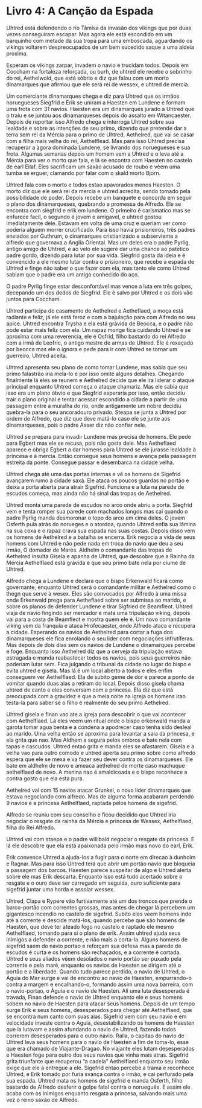 # Livro 4: A Canção da Espada

Uhtred está defendendo o rio Tâmisa da invasão dos vikings que por duas vezes conseguiram escapar. Mas agora ele está escondido em um barquinho com metade da sua tropa para uma emboscada, aguardando os vikings voltarem despreocupados de um bem sucedido saque a uma aldeia proxima.

Esperam os vikings zarpar, invadem o navio e trucidam todos. Depois em Coccham na fortaleza reforçada, ou burh, de uhtred ele recebe o sobrinho do rei, Aethelwold, que está sóbrio e diz que falou com um morto dinamarques que afirmou que ele será rei de wessex, e uhtred de mercia.

Um comerciante dinamarques chega e diz para Uhtred que os irmãos noruegueses Siegfrid e Erik se uniram a Haesten em Lundene e formam uma frota com 31 navios. Haesten era um dinamarques jurado a Uhtred que o traiu e se juntou aos dinamarqueses depois do assalto em Witancaester. Depois de reportar isso Alfredo chega e interroga Uhtred sobre sua lealdade e sobre as intenções de seu primo, dizendo que pretende dar a terra sem rei da Mércia para o primo de Uhtred, Aethelred, que vai se casar com a filha mais velha do rei, Aethelflead. Mas para isso Uhtred precisa recuperar a agora dominada Lundene, se livrando dos noruegueses e sua frota. Algumas semanas depois um homem vem a Uhtred e o leva até a Mércia para ver o morto que fala, e lá se encontra com Haesten no castelo de earl Eilaf. Eles sacrificam um saxão acusado de roubo e vêem uma tumba se erguer, clamando por falar com o skald morto Bjorn.

Uhtred fala com o morto e todos estao apavorados menos Haesten. O morto diz que ele será rei da mercia e uhtred acredita, sendo tomado pela possibilidade de poder. Depois recebe um banquete e concorda em seguir o plano dos dinamarqueses, quebrando a promessa de Alfredo. Ele se encontra com siegfrid e erik em lundene. O primeiro é carismatico mas se enfurece facil, o segundo é jovem e amigavel, e uhtred gostou imediatamente dele. Estavam em volta de uma cruz e queriam ver como poderia alguem morrer crucificado. Para isso havia prisioneiros, três padres enviados por Guthrum, o dinamarques cristianizado e subserviente a alfredo que governava a Anglia Oriental. Mas um deles era o padre Pyrlig, antigo amigo de Uhtred, e ao velo ele sugere dar uma chance ao patetico padre gordo, dizendo para lutar por sua vida. Siegfrid gosta da ideia e é convencido a ele mesmo lutar contra o prisioneiro, que recebe a espada de Uhtred e finge não saber o que fazer com ela, mas tanto ele como Uhtred sabiam que o padre era um antigo conhecido do aço.

O padre Pyrlig finge estar desconfortável mas vence a luta em três golpes, decepando um dos dedos de Siegfrid. Ele é salvo por Uhtred e os dois vão juntos para Coccham.

Uhtred participa do casamento de Aethelred e Aetheflaed, a moça está radiante e feliz, já ele está feroz e com a bajulação para com Alfredo no seu ápice. Uhtred encontra Trysha e ela está grávida de Beocca, e o padre não pode estar mais feliz com ela. Um rapaz monge fica cuidando Uhtred e se aproxima com uma reverencia, ele é Osfrid, filho bastardo do rei Alfredo com a irmã de Leofric, o antigo mestre de armas de Uhtred. Ele é rexaçado por beocca mas ele o ignora e pede para ir com Uhtred se tornar um guerreiro, Uhtred aceita.

Uhtred apresenta seu plano de como tomar Lundene, mas sabia que seu primo falastrão iria mela-lo e por isso omite alguns detalhes. Chegando finalmente lá eles se reunem e Aethelred decide que ele ira liderar o ataque principal enquanto Uhtred começa o ataque chamariz. Mas ele sabia que isso era um plano óbvio e que Siegfrid esperaria por isso, então decidiu trair o plano original e tentar acessar escondido a cidade a partir de uma passagem entre a muralha do rio, onde antigamente um nobre decidiu quebra-la para o seu ancoradouro privado. Steapa se junta a Uhtred por ordem de Alfredo, que diz que deve matá-lo caso ele se junte aos dinamarqueses, pois o padre Asser diz não confiar nele.

Uhtred se prepara para invadir Lundene mas precisa de homens. Ele pede para Egbert mas ele se recusa, pois não gosta dele. Mas Aetheflaed aparece e obriga Egbert a dar homens para Uhtred se ele jurasse lealdade à princesa e à mercia. Então consegue seus homens e avança pela passagem estreita da ponte. Consegue passar e desembarca na cidade velha.

Uhtred chega até uma das portas internas e vê os homens de Sigefrid avançarem rumo à cidade saxã. Ele ataca os poucos guardas no portão e deixa a porta aberta para atrair Sigefrid. Funciona e a luta na parede de escudos começa, mas ainda não há sinal das tropas de Aethelred.

Uhtred monta uma parede de escudos no arco onde abriu a porta. Siegfrid vem e tenta romper sua parede com machados longos mas cai quando o padre Pyrlig manda desmoronar o topo do arco em cima deles. O jovem Osferth pula atrás do norueges e o atordoa, quando Uhtred enfia sua lâmina na sua coxa e o rapaz crava sua espada nas suas costas. Depois disso vem os homens de Aethelred e a batalha se encerra. Erik negocia a vida de seus homens com Uhtred e não pede nada em troca do navio que deu a seu irmão, O domador de Mares. Aldhelm o comandante das tropas de Aethelred insulta Gisela e apanha de Uhtred, que descobre que a Rainha da Mércia Aethelflaed está grávida e que seu primo bate nela por cíume de Uhtred.

Alfredo chega a Lundene e declara que o bispo Erkenwald ficará como governante, enquanto Uhtred será o comandante militar e Aethelred como o thegn que serve à wesex. Eles são convocados por Alfredo à uma missa onde Erkenwald prega para Aetheflaed sobre ser submissa ao marido, e sobre os planos de defender Lundene e tirar Sigfried de Beamfleot. Uhtred viaja de navio fingindo ser mercador e mata uma tripulação viking, depois vai para a costa de Beamfleot e mostra quem ele é. Um novo comandante viking vem da franquia e ataca Hrofecaester, onde Alfredo ataca e recupera a cidade. Esperando os navios de Aethelred para cortar a fuga dos dinamarqueses ele fica enrolando o seu lider com negociações infrutíferas. Mas depois de dois dias sem os navios de Lundene o dinamarques percebe e foge. Enquanto isso Aethelred diz que a cerveja da tripulação estava estragada e manda reabastecer todos os navios, pois seus guerreiros não poderiam lutar sem. Fica julgando o tribunal da cidade no lugar do bispo e evita uhtred e gisela. Mas lá é um local aberto a todos e eles enfim conseguem ver Aethelflaed. Ela de subito geme de dor e parece a ponto de vomitar quando duas aias a retiram do local. Depois disso gisela chama uhtred de canto e eles conversam com a princesa. Ela diz que está preocupada com a gravidez e que a meia noite na igreja os homens irao testa-la para saber se o filho é realmente do seu primo Aethelred.

Uhtred gisela e finan vao ate a igreja para descobrir o que vai acontecer com Aethelflaed. Lá eles veem um ritual onde o bispo erkenwald manda a garota tomar agua benta e a condena a apodrecer caso tenha sido desleal ao marido. Uma velha então se aproxima para levantar a saia da princesa, e ela grita que nao. Mas Aldhem a segura pelos ombros e bate nela com tapas e cascudos. Uhtred entao grita e manda eles se afastarem. Gisela e a velha vao para outro comodo e uhtred aperta seu primo sobre como alfredo espera que ele se mexa e va fazer seu dever contra os dinamarqueses. Ele bate em aldhelm de novo e ameaca aethelred de morte caso machuque aethelflaed de novo. A menina nao é amaldicoada e o bispo reconhece a contra gosto que ela esta pura.

Aethelred vai com 15 navios atacar Grunkel, o novo lider dinamarques que estava negociando com alfredo. Mas de alguma forma acabaram perdendo 9 navios e a princesa Aethelflaed, raptada pelos homens de sigefrid.

Alfredo se reuniu com seu conselho e ficou decidido que Uhtred iria negociar o resgate da rainha da Mércia e princesa de Wessex, Aethelflaed, filha do Rei Alfredo.

Uhtred vai com staepa e o padre willibald negociar o resgate da princesa. E lá ele descobre que ela está apaixonada pelo irmão mais novo do earl, Erik. 

Erik convence Uhtred a ajuda-los a fugir para o norte em direcao à dunholm e Ragnar. Mas para isso Uhtred terá que abrir um portão navio que bloqueia a passagem dos barcos. Haesten parece suspeitar de algo e Uhtred alerta sobre ele mas Erik descarta. Enquanto isso está tudo acertado sobre o resgate e o ouro deve ser carregado em seguida, ouro suficiente para sigefrid juntar uma horda e assolar wessex. 

Uhtred, Clapa e Rypere vão furtivamente até um dos troncos que prende o barco-portão com correntes grossas, mas antes de chegar lá percebem um gigantesco incendio no castelo de sigefrid. Subito eles veem homens indo até a corrente e descide matá-los, quando percebe que são homens de Haesten, que deve ter ateado fogo no castelo e raptado ele mesmo Aethelflaed, tomando para si o plano de erik. Assim uhtred ajuda seus inimigos a defender a corrente, e não mais a corta-la. Alguns homens de sigefrid saem do navio portao e reforçam sua defesa mas a parede de escudos é curta e os homens são rechaçados, e a corrente é cortada. Uhtred e seus aliados vêem desolados o navio portão ser puxado pela corrente e pela maré, enquanto os navios de Haesten se dirigem até o portão e a liberdade. Quando tudo parece perdido, o navio de Uhtred, o Águia do Mar surge e vai de encontro ao navio de Haesten, empurrando-o contra a margem e encalhando-o, formando assim uma nova barreira, com o navio-portao, o Águia e o navio de Haesten. Ali uma luta desesperada é travada, Finan defende o navio de Uhtred enquanto ele e seus homens sobem no navio de Haesten para atacar seus homens. Depois de um tempo surge Erik e seus homens, desesperados para chegar até Aethelflaed, que se encontra num canto com suas aias. Sigefrid vem com seu navio e em velocidade investe contra o Aguia, desestabilizando os homens de Haesten que la lutavam e assim afundando o navio de Uhtred, fazendo todos correrem desesperados para o outro navio. Ralla, o capitao do navio de Uhtred leva seus homens para o navio de Haesten a fim de toma-lo, esse que era chamado de Viajante-Dragao. No viajante eles lutam desesperados e Haesten foge para outro dos seus navios que vinha mais atras. Sigefrid grita triunfante que recuperou “a cadela” Aethelflaed enquanto seu irmão exige que ele a entregue a ele. Sigefrid entao percebe a trama e reconhece Uhtred, e Erik tomado por furia svança contra o irmão, e cai perfurado pela sua espada. Uhtred mata os homens de sigefrid e manda Osferth, filho bastardo de Alfredo desferir o golpe fatal contra o norueguês. E assim ele acaba com os inimigos enquanto resgata a princesa, salvando mais uma vez o reino saxão de Alfredo. 